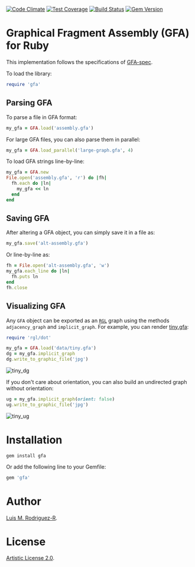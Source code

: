 [![Code Climate](https://codeclimate.com/github/lmrodriguezr/gfa/badges/gpa.svg)](https://codeclimate.com/github/lmrodriguezr/gfa)
[![Test Coverage](https://codeclimate.com/github/lmrodriguezr/gfa/badges/coverage.svg)](https://codeclimate.com/github/lmrodriguezr/gfa/coverage)
[![Build Status](https://travis-ci.org/lmrodriguezr/gfa.svg?branch=master)](https://travis-ci.org/lmrodriguezr/gfa)
[![Gem Version](https://badge.fury.io/rb/gfa.svg)](https://badge.fury.io/rb/gfa)

# Graphical Fragment Assembly (GFA) for Ruby

This implementation follows the specifications of [GFA-spec][].

To load the library:

```ruby
require 'gfa'
```

## Parsing GFA

To parse a file in GFA format:

```ruby
my_gfa = GFA.load('assembly.gfa')
```

For large GFA files, you can also parse them in parallel:

```ruby
my_gfa = GFA.load_parallel('large-graph.gfa', 4)
```

To load GFA strings line-by-line:

```ruby
my_gfa = GFA.new
File.open('assembly.gfa', 'r') do |fh|
  fh.each do |ln|
    my_gfa << ln
  end
end
```


## Saving GFA

After altering a GFA object, you can simply save it in a file as:

```ruby
my_gfa.save('alt-assembly.gfa')
```

Or line-by-line as:

```ruby
fh = File.open('alt-assembly.gfa', 'w')
my_gfa.each_line do |ln|
  fh.puts ln
end
fh.close
```


## Visualizing GFA

Any `GFA` object can be exported as an [`RGL`][rgl] graph using the methods
`adjacency_graph` and `implicit_graph`. For example, you can render
[tiny.gfa](https://github.com/lmrodriguezr/gfa/raw/master/data/tiny.gfa):

```ruby
require 'rgl/dot'

my_gfa = GFA.load('data/tiny.gfa')
dg = my_gfa.implicit_graph
dg.write_to_graphic_file('jpg')
```

![tiny_dg](https://github.com/lmrodriguezr/gfa/raw/master/data/tiny.jpg)

If you don't care about orientation, you can also build an undirected graph
without orientation:

```ruby
ug = my_gfa.implicit_graph(orient: false)
ug.write_to_graphic_file('jpg')
```

![tiny_ug](https://github.com/lmrodriguezr/gfa/raw/master/data/tiny_undirected.jpg)


# Installation

```
gem install gfa
```

Or add the following line to your Gemfile:

```ruby
gem 'gfa'
```


# Author

[Luis M. Rodriguez-R][lrr].


# License

[Artistic License 2.0](LICENSE).

[GFA-spec]: https://github.com/GFA-spec/GFA-spec
[lrr]: https://rodriguez-r.com/
[rgl]: https://github.com/monora/rgl
